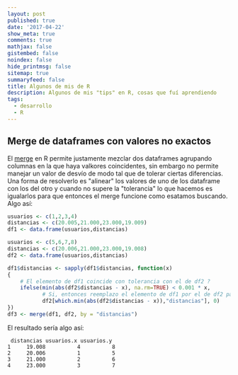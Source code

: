 ```yaml
---
layout: post
published: true
date: '2017-04-22'
show_meta: true
comments: true
mathjax: false
gistembed: false
noindex: false
hide_printmsg: false
sitemap: true
summaryfeed: false
title: Algunos de mis de R
description: Algunos de mis "tips" en R, cosas que fuí aprendiendo
tags:
  - desarrollo
  - R
---
```

## Merge de dataframes con valores no exactos

El [merge](merge) en R permite justamente mezclar dos dataframes agrupando
columnas en la que haya valkores coincidentes, sin embargo no permite manejar
un valor de desvío de modo tal que de tolerar ciertas diferencias. Una forma de
resolverlo es "alinear" los valores de uno de los dataframe con los del otro y
cuando no supere la "tolerancia" lo que hacemos es igualarlos para que entonces
el merge funcione como esatamos buscando. Algo así:

``` R
usuarios <- c(1,2,3,4)
distancias <- c(20.005,21.000,23.000,19.009)
df1 <- data.frame(usuarios,distancias)

usuarios <- c(5,6,7,8)
distancias <- c(20.006,21.000,23.000,19.008)
df2 <- data.frame(usuarios,distancias)

df1$distancias <- sapply(df1$distancias, function(x)
{
    # El elemento de df1 coincide con tolerancia con el de df2 ?
    ifelse(min(abs(df2$distancias - x), na.rm=TRUE) < 0.001 * x,
           # Si, entonces reemplazo el elemento de df1 por el de df2 para que el merge funcione
           df2[which.min(abs(df2$distancias - x)),"distancias"], 0)
})
df3 <- merge(df1, df2, by = "distancias")
```
El resultado sería algo así:

```
 distancias usuarios.x usuarios.y
1     19.008          4          8
2     20.006          1          5
3     21.000          2          6
4     23.000          3          7
```


[merge]:https://stat.ethz.ch/R-manual/R-devel/library/base/html/merge.html
